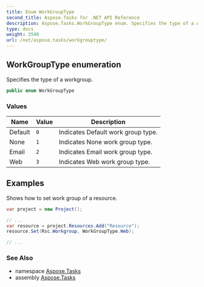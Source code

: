 ```yaml
---
title: Enum WorkGroupType
second_title: Aspose.Tasks for .NET API Reference
description: Aspose.Tasks.WorkGroupType enum. Specifies the type of a workgroup
type: docs
weight: 3540
url: /net/aspose.tasks/workgrouptype/
---
```

## WorkGroupType enumeration

Specifies the type of a workgroup.

```csharp
public enum WorkGroupType
```

### Values

| Name | Value | Description |
| --- | --- | --- |
| Default | `0` | Indicates Default work group type. |
| None | `1` | Indicates None work group type. |
| Email | `2` | Indicates Email work group type. |
| Web | `3` | Indicates Web work group type. |

## Examples

Shows how to set work group of a resource.

```csharp
var project = new Project();

// ...
var resource = project.Resources.Add("Resource");
resource.Set(Rsc.Workgroup, WorkGroupType.Web);

// ...
```

### See Also

* namespace [Aspose.Tasks](../../aspose.tasks/)
* assembly [Aspose.Tasks](../../)


